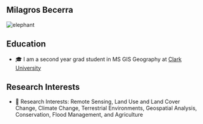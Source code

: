 ## **Milagros Becerra**
![elephant](https://files.worldwildlife.org/wwfcmsprod/images/African_Elephant_Kenya_112367/hero_full/6tzzuw246j_WW187785.jpg)

## **Education** 
+ 🎓 I am a second year grad student in MS GIS Geography at [Clark University](https://www.clarku.edu/)

## **Research Interests**
+ 🌱 Research Interests: Remote Sensing, Land Use and Land Cover Change, Climate Change, Terrestrial Environments, Geospatial Analysis, Conservation, Flood Management, and Agriculture
